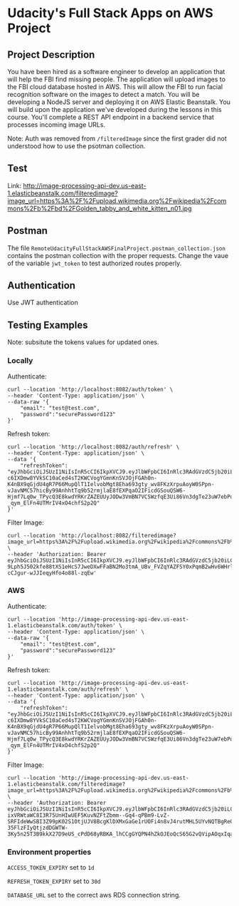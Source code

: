 # Udacity's Full Stack Apps on AWS Project

## Project Description

You have been hired as a software engineer to develop an application that will help the FBI find missing people.  The application will upload images to the FBI cloud database hosted in AWS. This will allow the FBI to run facial recognition software on the images to detect a match. You will be developing a NodeJS server and deploying it on AWS Elastic Beanstalk. 
You will build upon the application we've developed during the lessons in this course. You'll complete a REST API endpoint in a backend service that processes incoming image URLs.

Note: Auth was removed from `/filteredImage` since the first grader did not understood how to use the psotman collection.

## Test 

Link: http://image-processing-api-dev.us-east-1.elasticbeanstalk.com/filteredimage?image_url=https%3A%2F%2Fupload.wikimedia.org%2Fwikipedia%2Fcommons%2Fb%2Fbd%2FGolden_tabby_and_white_kitten_n01.jpg

## Postman

The file `RemoteUdacityFullStackAWSFinalProject.postman_collection.json` contains the postman collection with the proper requests. Change the vaue of the variable `jwt_token` to test authorized routes properly.


## Authentication

Use JWT authentication

## Testing Examples

Note: subsitute the tokens values for updated ones.

### Locally

Authenticate:

```
curl --location 'http://localhost:8082/auth/token' \
--header 'Content-Type: application/json' \
--data-raw '{
    "email": "test@test.com",
    "password":"securePassword123"
}'
```

Refresh token:

```
curl --location 'http://localhost:8082/auth/refresh' \
--header 'Content-Type: application/json' \
--data '{
    "refreshToken": "eyJhbGciOiJSUzI1NiIsInR5cCI6IkpXVCJ9.eyJlbWFpbCI6InRlc3RAdGVzdC5jb20iLCJ0b2tlblR5cGUiOiJSRUZSRVNIX1RPS0VOIiwiaWF0IjoxNjk4ODUwODQ3LCJleHAiOjE2OTg4NTE0NTF9.Jf8bgNUfiTyJ7ezpT82xHwdNI27y0wNNl7iHGkgabrS1BiY5yZp_a-c6IXDmw8YVkSC10aCed4sT2KWCVogYGmnKnSVJOjFGAh0n-K4nBX9qGjdU4gR7P66MupQlT1IelvobMgt8Eha693gty_wv8FKzXrpuAoyW0SPpn-vJavNMC57hicBy99AnhhtTq9b52rmjlaE8fEXPqaO2IFicdGSouQSW6-Hjmf7Lq0w_TPycQ3E8kwdYRKrZAZEUUyJODw3VmBN7VCSWzfqE3Ui86Vn3dgTe23uW7ebPqtxcyZr07b2D1NuvUQ73Y-_qym_ElFn4UTMrIV4xO4chfS2p2Q"
}'
```

Filter Image:

```
curl --location 'http://localhost:8082/filteredimage?image_url=https%3A%2F%2Fupload.wikimedia.org%2Fwikipedia%2Fcommons%2Fb%2Fbd%2FGolden_tabby_and_white_kitten_n01.jpg' \
--header 'Authorization: Bearer eyJhbGciOiJSUzI1NiIsInR5cCI6IkpXVCJ9.eyJlbWFpbCI6InRlc3RAdGVzdC5jb20iLCJ0b2tlblR5cGUiOiJBQ0NFU1NfVE9LRU4iLCJpYXQiOjE2OTg4NTI0ODMsImV4cCI6MTY5ODkzODg4M30.BINnkDRIiUeu03hsFXG_Igm2ldSzBHUeN343jpuygQ_7RUE7VqcC_FwIHdqGLpMMRodCDFCz5JVoAdG5Ww6RL423RgxZXrrhI77u5njVm2rOb4iJmD81n9Eq6AcAWRL8JSgOJe82Zqz18jKtFw8nXoCqOk8gCyTvzsOEKY8UGE2OUINcwJjlArsgKaowC-9Lph5J502kfe88tXS1eHcS7JweDXwFFaBN2Mo3tmA_UBv_FVZqYAZFSY0xPqmB2wHv6WHrlaTsOMc4GVHZNe5o64jvXC4BMYtEuTiRJnQ3Tarcltm2ddgb583ahT-cCJgur-wJJIeqyHfo4o88l-zqEw'
```

### AWS

Authenticate:

```
curl --location 'http://image-processing-api-dev.us-east-1.elasticbeanstalk.com/auth/token' \
--header 'Content-Type: application/json' \
--data-raw '{
    "email": "test@test.com",
    "password":"securePassword123"
}'
```

Refresh token:

```
curl --location 'http://image-processing-api-dev.us-east-1.elasticbeanstalk.com/auth/refresh' \
--header 'Content-Type: application/json' \
--data '{
    "refreshToken": "eyJhbGciOiJSUzI1NiIsInR5cCI6IkpXVCJ9.eyJlbWFpbCI6InRlc3RAdGVzdC5jb20iLCJ0b2tlblR5cGUiOiJSRUZSRVNIX1RPS0VOIiwiaWF0IjoxNjk4ODUwODQ3LCJleHAiOjE2OTg4NTE0NTF9.Jf8bgNUfiTyJ7ezpT82xHwdNI27y0wNNl7iHGkgabrS1BiY5yZp_a-c6IXDmw8YVkSC10aCed4sT2KWCVogYGmnKnSVJOjFGAh0n-K4nBX9qGjdU4gR7P66MupQlT1IelvobMgt8Eha693gty_wv8FKzXrpuAoyW0SPpn-vJavNMC57hicBy99AnhhtTq9b52rmjlaE8fEXPqaO2IFicdGSouQSW6-Hjmf7Lq0w_TPycQ3E8kwdYRKrZAZEUUyJODw3VmBN7VCSWzfqE3Ui86Vn3dgTe23uW7ebPqtxcyZr07b2D1NuvUQ73Y-_qym_ElFn4UTMrIV4xO4chfS2p2Q"
}'
```

Filter Image:

```
curl --location 'http://image-processing-api-dev.us-east-1.elasticbeanstalk.com/filteredimage?image_url=https%3A%2F%2Fupload.wikimedia.org%2Fwikipedia%2Fcommons%2Fb%2Fbd%2FGolden_tabby_and_white_kitten_n01.jpg' \
--header 'Authorization: Bearer eyJhbGciOiJSUzI1NiIsInR5cCI6IkpXVCJ9.eyJlbWFpbCI6InRlc3RAdGVzdC5jb20iLCJ0b2tlblR5cGUiOiJBQ0NFU1NfVE9LRU4iLCJpYXQiOjE2OTk0NDQ3NjEsImV4cCI6MTY5OTUzMTE2MX0.b-ixVRWtaWC8I3R75UnHIwUEF5KuvNZFtZbmm--Gq4-qPBm9-LvZ-SRFIdeWwSBI3Z99pK02S1OtjUJV8BcgKlDXMxGaGe1rUOFi4n8vJ4rutMHL5UYvNQTBgReOdcpMNXHLtmRu1Zxmg4V_A_8iOkYdC7x9RReFlCRBYs8fbqtZBQKjhePQDj-35FlzFIyQtjzdDGWTW-3Ky5n25T3B9kkX27D9eUS_cPdD68yRBKA_lhCCgGYQPN4hZkOJEoQcS65G2vQVipAOqxIqashfT16IZyzmWg5jne7sdYBW8Q14TlazAw64pdnzpXxuQ4Mjf3CqTW1H1AguCOzn1KNGxA'
```


### Environment properties

`ACCESS_TOKEN_EXPIRY` set to `1d`

`REFRESH_TOKEN_EXPIRY` set to `30d`

`DATABASE_URL` set to the correct aws RDS connection string.

